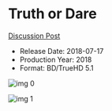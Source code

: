 # Truth or Dare

[Discussion Post](https://www.avsforum.com/threads/bass-eq-for-filtered-movies.2995212/post-58300716)

* Release Date: 2018-07-17
* Production Year: 2018
* Format: BD/TrueHD 5.1

![img 0](https://i.imgur.com/YRj4Fdi.jpg)

![img 1](https://i.imgur.com/wNpRFWg.jpg)

